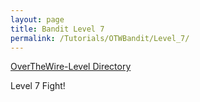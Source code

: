 ```yaml
---
layout: page
title: Bandit Level 7
permalink: /Tutorials/OTWBandit/Level_7/
---
```

[OverTheWire-Level Directory](https://zacvr.github.io/Tutorials/OTWBandit/)

Level 7 Fight!
